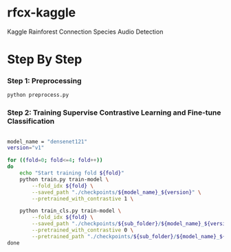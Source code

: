 # rfcx-kaggle
Kaggle Rainforest Connection Species Audio Detection

# Step By Step

### Step 1: Preprocessing

```bash
python preprocess.py
```

### Step 2: Training Supervise Contrastive Learning and Fine-tune Classification 

```bash

model_name = "densenet121"
version="v1"

for ((fold=0; fold<=4; fold++))
do
    echo "Start training fold ${fold}"
    python train.py train-model \
        --fold_idx ${fold} \
        --saved_path "./checkpoints/${model_name}_${version}" \
        --pretrained_with_contrastive 1 \

    python train_cls.py train-model \
        --fold_idx ${fold} \
        --saved_path "./checkpoints/${sub_folder}/${model_name}_${version}" \
        --pretrained_with_contrastive 0 \
        --pretrained_path "./checkpoints/${sub_folder}/${model_name}_${version}/pretrained_best_fold${fold}.h5" \
done
```
